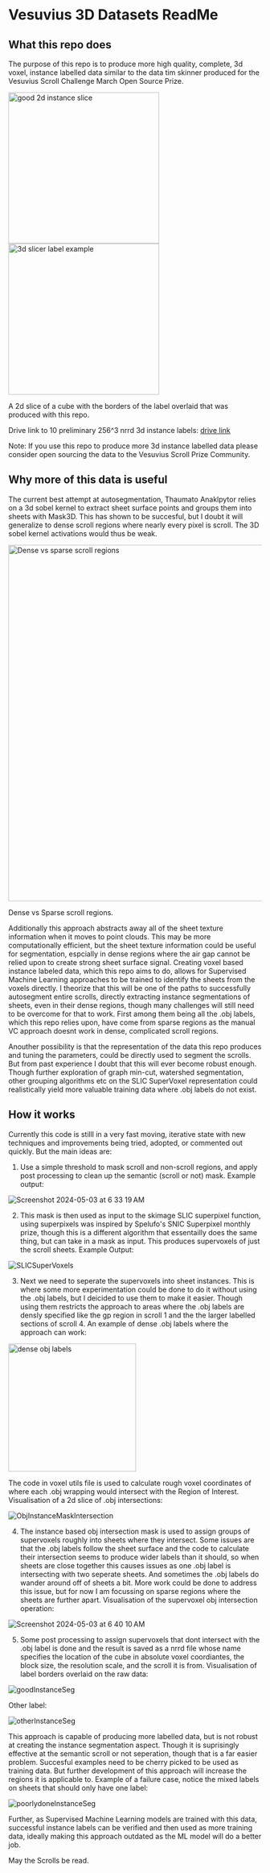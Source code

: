 # Vesuvius 3D Datasets ReadMe

## What this repo does
The purpose of this repo is to produce more high quality, complete, 3d voxel, instance labelled data similar to the data tim skinner produced for the Vesuvius Scroll Challenge March Open Source Prize.  


<img height="300" alt="good 2d instance slice" src="https://github.com/JamesDarby345/Vesuvius_3D_datasets/assets/49734270/30cb539e-1cb6-42ce-8182-dd97ca5a5a1c">
<img height="300" alt="3d slicer label example" src ="https://github.com/JamesDarby345/Vesuvius_3D_datasets/assets/49734270/d18c6c23-a57d-42d1-804c-773e52c8da20">


A 2d slice of a cube with the borders of the label overlaid that was produced with this repo.

Drive link to 10 preliminary 256^3 nrrd 3d instance labels: [drive link](https://drive.google.com/drive/folders/1URimrVBj8-_boMCHvuELzEqS1Lg8qZIt?usp=sharing)

Note: If you use this repo to produce more 3d instance labelled data please consider open sourcing the data to the Vesuvius Scroll Prize Community.

## Why more of this data is useful
The current best attempt at autosegmentation, Thaumato Anaklpytor relies on a 3d sobel kernel to extract sheet surface points and groups them into sheets with Mask3D. This has shown to be succesful, but I doubt it will generalize to dense scroll regions where nearly every pixel is scroll. The 3D sobel kernel activations would thus be weak.

<img width="707" alt="Dense vs sparse scroll regions" src="https://github.com/JamesDarby345/Vesuvius_3D_datasets/assets/49734270/04f9338d-99b5-4b0e-9a96-a5da4ff49b52">

Dense vs Sparse scroll regions.

Additionally this approach abstracts away all of the sheet texture information when it moves to point clouds. This may be more computationally efficient, but the sheet texture information could be useful for segmentation, espcially in dense regions where the air gap cannot be relied upon to create strong sheet surface signal. Creating voxel based instance labeled data, which this repo aims to do, allows for Supervised Machine Learning approaches to be trained to identify the sheets from the voxels directly. I theorize that this will be one of the paths to successfully autosegment entire scrolls, directly extracting instance segmentations of sheets, even in their dense regions, though many challenges will still need to be overcome for that to work. First among them being all the .obj labels, which this repo relies upon, have come from sparse regions as the manual VC approach doesnt work in dense, complicated scroll regions. 

Anouther possibility is that the representation of the data this repo produces and tuning the parameters, could be directly used to segment the scrolls. But from past experience I doubt that this will ever become robust enough. Though further exploration of graph min-cut, watershed segmentation, other grouping algorithms etc on the SLIC SuperVoxel representation could realistically yield more valuable training data where .obj labels do not exist. 

## How it works 
Currently this code is stilll in a very fast moving, iterative state with new techniques and improvements being tried, adopted, or commented out quickly. But the main ideas are:

1. Use a simple threshold to mask scroll and non-scroll regions, and apply post processing to clean up the semantic (scroll or not) mask. Example output:
   
![Screenshot 2024-05-03 at 6 33 19 AM](https://github.com/JamesDarby345/Vesuvius_3D_datasets/assets/49734270/45d0a579-1976-4ebf-85a3-6625f564d203)

2. This mask is then used as input to the skimage SLIC superpixel function, using superpixels was inspired by Spelufo's SNIC Superpixel monthly prize, though this is a different algorithm that essentailly does the same thing, but can take in a mask as input. This produces supervoxels of just the scroll sheets. Example Output:
   
![SLICSuperVoxels](https://github.com/JamesDarby345/Vesuvius_3D_datasets/assets/49734270/a4a90256-798c-4bd5-8a48-0d1862716c29)

3. Next we need to seperate the supervoxels into sheet instances. This is where some more experimentation could be done to do it without using the .obj labels, but I deicided to use them to make it easier. Though using them restricts the approach to areas where the .obj labels are densly specified like the gp region in scroll 1 and the the larger labelled sections of scroll 4. An example of dense .obj labels where the approach can work:
   
<img width="254" alt="dense obj labels" src="https://github.com/JamesDarby345/Vesuvius_3D_datasets/assets/49734270/f0b982a2-dca6-4f12-ac8c-0ffa06e47ef2">

The code in voxel utils file is used to calculate rough voxel coordinates of where each .obj wrapping would intersect with the Region of Interest. Visualisation of a 2d slice of .obj intersections:

![ObjInstanceMaskIntersection](https://github.com/JamesDarby345/Vesuvius_3D_datasets/assets/49734270/3693e538-4155-4e4e-8504-66e650ecca3c)

4. The instance based obj intersection mask is used to assign groups of supervoxels roughly into sheets where they intersect. Some issues are that the .obj labels follow the sheet surface and the code to calculate their intersection seems to produce wider labels than it should, so when sheets are close together this causes issues as one .obj label is intersecting with two seperate sheets. And sometimes the .obj labels do wander around off of sheets a bit. More work could be done to address this issue, but for now I am focussing on sparse regions where the sheets are further apart. Visualisation of the supervoxel obj intersection operation:
    
![Screenshot 2024-05-03 at 6 40 10 AM](https://github.com/JamesDarby345/Vesuvius_3D_datasets/assets/49734270/26d6f859-8f68-4791-a427-f78a0adc4245)

5. Some post processing to assign supervoxels that dont intersect with the .obj label is done and the result is saved as a nrrd file whose name specifies the location of the cube in absolute voxel coordiantes, the block size, the resolution scale, and the scroll it is from. Visualisation of label borders overlaid on the raw data:
    
![goodInstanceSeg](https://github.com/JamesDarby345/Vesuvius_3D_datasets/assets/49734270/30cb539e-1cb6-42ce-8182-dd97ca5a5a1c)

Other label:

![otherInstanceSeg](https://github.com/JamesDarby345/Vesuvius_3D_datasets/assets/49734270/e8fbaa11-c852-44f9-8bf6-605ad1d4c99a)

This approach is capable of producing more labelled data, but is not robust at creating the instance segmentation aspect. Though it is suprisingly effective at the semantic scroll or not seperation, though that is a far easier problem. Succesful examples need to be cherry picked to be used as training data. But further development of this approach will increase the regions it is applicable to. Example of a failure case, notice the mixed labels on sheets that should only have one label: 

![poorlydoneInstanceSeg](https://github.com/JamesDarby345/Vesuvius_3D_datasets/assets/49734270/ccc349b5-aa0d-4bbb-b71c-5063cb031df6)

Further, as Supervised Machine Learning models are trained with this data, successful instance labels can be verified and then used as more training data, ideally making this approach outdated as the ML model will do a better job. 

May the Scrolls be read.

